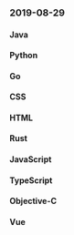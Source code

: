 ### 2019-08-29

#### Java

#### Python

#### Go

#### CSS

#### HTML

#### Rust

#### JavaScript

#### TypeScript

#### Objective-C

#### Vue
